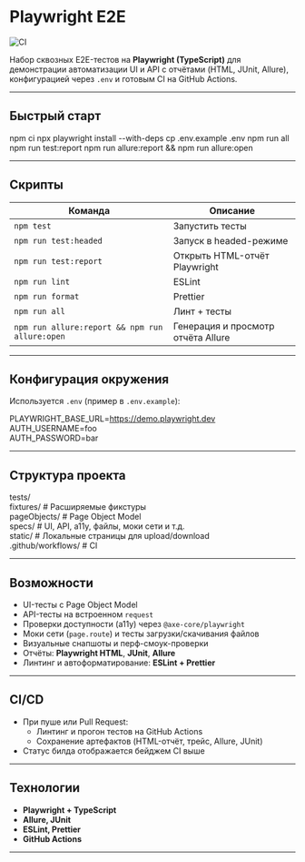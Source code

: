 # Playwright E2E

![CI](https://github.com/lazviktor/tests_example/actions/workflows/playwright.yml/badge.svg)

Набор сквозных E2E-тестов на **Playwright (TypeScript)** для демонстрации автоматизации UI и API с отчётами (HTML, JUnit, Allure), конфигурацией через `.env` и готовым CI на GitHub Actions.

---

## Быстрый старт

npm ci
npx playwright install --with-deps
cp .env.example .env
npm run all
npm run test:report
npm run allure:report && npm run allure:open

---

## Скрипты

| Команда | Описание |
|----------|-----------|
| `npm test` | Запустить тесты |
| `npm run test:headed` | Запуск в headed-режиме |
| `npm run test:report` | Открыть HTML-отчёт Playwright |
| `npm run lint` | ESLint |
| `npm run format` | Prettier |
| `npm run all` | Линт + тесты |
| `npm run allure:report && npm run allure:open` | Генерация и просмотр отчёта Allure |

---

## Конфигурация окружения

Используется `.env` (пример в `.env.example`):

PLAYWRIGHT_BASE_URL=https://demo.playwright.dev  
AUTH_USERNAME=foo  
AUTH_PASSWORD=bar  

---

## Структура проекта

tests/  
  fixtures/        # Расширяемые фикстуры  
  pageObjects/     # Page Object Model  
  specs/           # UI, API, a11y, файлы, моки сети и т.д.  
  static/          # Локальные страницы для upload/download  
.github/workflows/ # CI  

---

## Возможности

- UI-тесты с Page Object Model  
- API-тесты на встроенном `request`  
- Проверки доступности (a11y) через `@axe-core/playwright`  
- Моки сети (`page.route`) и тесты загрузки/скачивания файлов  
- Визуальные снапшоты и перф-смоук-проверки  
- Отчёты: **Playwright HTML**, **JUnit**, **Allure**  
- Линтинг и автоформатирование: **ESLint + Prettier**

---

## CI/CD

- При пуше или Pull Request:
  - Линтинг и прогон тестов на GitHub Actions  
  - Сохранение артефактов (HTML-отчёт, трейс, Allure, JUnit)  
- Статус билда отображается бейджем CI выше

---

## Технологии

- **Playwright + TypeScript**  
- **Allure, JUnit**  
- **ESLint, Prettier**  
- **GitHub Actions**

---
